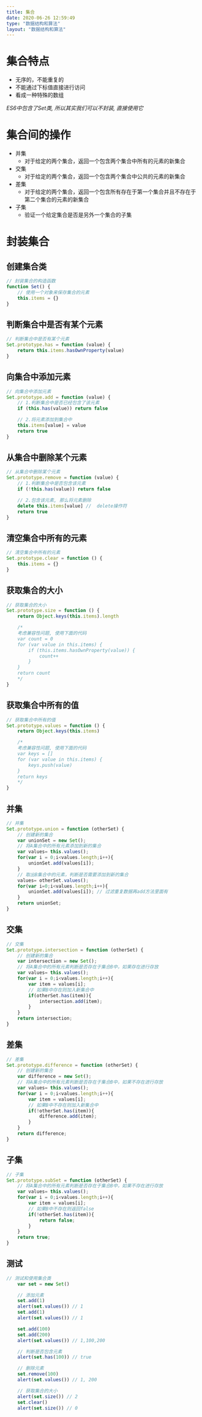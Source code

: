 ```yaml
---
title: 集合
date: 2020-06-26 12:59:49
type: "数据结构和算法"
layout: "数据结构和算法"
---
```


# 集合特点

* 无序的，不能重复的
* 不能通过下标值直接进行访问
* 看成一种特殊的数组

*ES6中包含了Set类, 所以其实我们可以不封装, 直接使用它* 

# 集合间的操作

* 并集
   * 对于给定的两个集合，返回一个包含两个集合中所有的元素的新集合
* 交集
   * 对于给定的两个集合，返回一个包含两个集合中公共的元素的新集合
* 差集
   * 对于给定的两个集合，返回一个包含所有存在于第一个集合并且不存在于第二个集合的元素的新集合
* 子集
   * 验证一个给定集合是否是另外一个集合的子集

# 封装集合

## 创建集合类

```js
// 封装集合的构造函数
function Set() {
    // 使用一个对象来保存集合的元素
    this.items = {} 
}
```

## 判断集合中是否有某个元素

```js
// 判断集合中是否有某个元素
Set.prototype.has = function (value) {
    return this.items.hasOwnProperty(value)
}
```

## 向集合中添加元素

```js
// 向集合中添加元素
Set.prototype.add = function (value) {
    // 1.判断集合中是否已经包含了该元素
    if (this.has(value)) return false

    // 2.将元素添加到集合中
    this.items[value] = value
    return true
}
```

## 从集合中删除某个元素

```js
// 从集合中删除某个元素
Set.prototype.remove = function (value) {
    // 1.判断集合中是否包含该元素
    if (!this.has(value)) return false

    // 2.包含该元素, 那么将元素删除
    delete this.items[value] //  delete操作符
    return true
}
```

## 清空集合中所有的元素

```js
// 清空集合中所有的元素
Set.prototype.clear = function () {
    this.items = {}
}
```

## 获取集合的大小

```js
// 获取集合的大小
Set.prototype.size = function () {
    return Object.keys(this.items).length

    /*
    考虑兼容性问题, 使用下面的代码
    var count = 0
    for (var value in this.items) {
        if (this.items.hasOwnProperty(value)) {
            count++
        }
    }
    return count
    */
}
```

## 获取集合中所有的值

```js
// 获取集合中所有的值
Set.prototype.values = function () {
    return Object.keys(this.items)

    /*
    考虑兼容性问题, 使用下面的代码
    var keys = []
    for (var value in this.items) {
        keys.push(value)
    }
    return keys
    */
}
```

## 并集

```js
// 并集
Set.prototype.union = function (otherSet) {
    // 创建新的集合
    var unionSet = new Set();
    // 将A集合中的所有元素添加到新的集合
    var values= this.values();
    for(var i = 0;i<values.length;i++){
        unionSet.add(values[i]);
    }
    // 取出B集合中的元素，判断是否需要添加到新的集合
    values= otherSet.values();
    for(var i=0;i<values.length;i++){
        unionSet.add(values[i]); // 过滤重复数据再add方法里面有
    }
    return unionSet;
}
```

## 交集

```js
// 交集
Set.prototype.intersection = function (otherSet) {
    // 创建新的集合
    var intersection = new Set();
    // 将A集合中的所有元素判断是否存在于集合B中，如果存在进行存放
    var values= this.values();
    for(var i = 0;i<values.length;i++){
        var item = values[i];
        // 如果B中存在则加入新集合中
        if(otherSet.has(item)){
            intersection.add(item);
        }
    }
    return intersection;
}
```

## 差集

```js
// 差集
Set.prototype.difference = function (otherSet) {
    // 创建新的集合
    var difference = new Set();
    // 将A集合中的所有元素判断是否存在于集合B中，如果不存在进行存放
    var values= this.values();
    for(var i = 0;i<values.length;i++){
        var item = values[i];
        // 如果B中不存在则加入新集合中
        if(!otherSet.has(item)){
            difference.add(item);
        }
    }
    return difference;
}
```

## 子集

```js
// 子集
Set.prototype.subSet = function (otherSet) {
    // 将A集合中的所有元素判断是否存在于集合B中，如果不存在进行存放
    var values= this.values();
    for(var i = 0;i<values.length;i++){
        var item = values[i];
        // 如果B中不存在则返回false
        if(!otherSet.has(item)){
            return false;
        }
    }
    return true;
}
```

## 测试

```js
// 测试和使用集合类
    var set = new Set()

    // 添加元素
    set.add(1)
    alert(set.values()) // 1
    set.add(1)
    alert(set.values()) // 1

    set.add(100)
    set.add(200)
    alert(set.values()) // 1,100,200

    // 判断是否包含元素
    alert(set.has(100)) // true

    // 删除元素
    set.remove(100)
    alert(set.values()) // 1, 200

    // 获取集合的大小
    alert(set.size()) // 2
    set.clear()
    alert(set.size()) // 0
```
